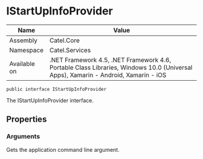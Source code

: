 

# IStartUpInfoProvider

Name|Value
---|---
Assembly|Catel.Core
Namespace|Catel.Services
Available on|.NET Framework 4.5, .NET Framework 4.6, Portable Class Libraries, Windows 10.0 (Universal Apps), Xamarin - Android, Xamarin - iOS

```
public interface IStartUpInfoProvider
```

The IStartUpInfoProvider interface.



## Properties

### Arguments

Gets the application command line argument.



